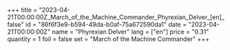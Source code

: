 +++
title = "2023-04-21T00:00:00Z_March_of_the_Machine_Commander_Phyrexian_Delver_[en]_false"
id = "86f6f3e9-b594-49da-b0af-75a672590da1"
date = "2023-04-21T00:00:00Z"
name = "Phyrexian Delver"
lang = ["en"]
price = "0.31"
quantity = 1
foil = false
set = "March of the Machine Commander"
+++
